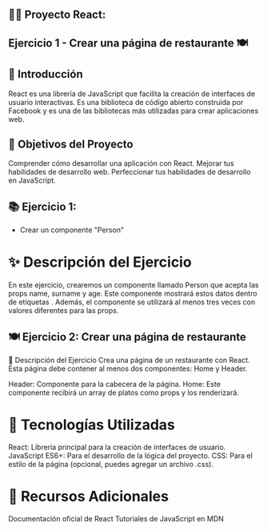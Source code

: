 ## 🦸‍♂️ Proyecto React: 
## Ejercicio 1 - Crear una página de restaurante 🍽️


## 🚀 Introducción
React es una librería de JavaScript que facilita la creación de interfaces de usuario interactivas. Es una biblioteca de código abierto construida por Facebook y es una de las bibliotecas más utilizadas para crear aplicaciones web.

## 🎯 Objetivos del Proyecto
Comprender cómo desarrollar una aplicación con React.
Mejorar tus habilidades de desarrollo web.
Perfeccionar tus habilidades de desarrollo en JavaScript.
## 📚 Ejercicio 1:
- Crear un componente "Person"
# ✨ Descripción del Ejercicio
En este ejercicio, crearemos un componente llamado Person que acepta las props name, surname y age. Este componente mostrará estos datos dentro de etiquetas <span>. Además, el componente se utilizará al menos tres veces con valores diferentes para las props.

## 🍽️ Ejercicio 2: Crear una página de restaurante
📝 Descripción del Ejercicio
Crea una página de un restaurante con React. Esta página debe contener al menos dos componentes: Home y Header.

Header: Componente para la cabecera de la página.
Home: Este componente recibirá un array de platos como props y los renderizará.

# 🚧 Tecnologías Utilizadas
React: Librería principal para la creación de interfaces de usuario.
JavaScript ES6+: Para el desarrollo de la lógica del proyecto.
CSS: Para el estilo de la página (opcional, puedes agregar un archivo .css).
# 🔗 Recursos Adicionales
Documentación oficial de React
Tutoriales de JavaScript en MDN
